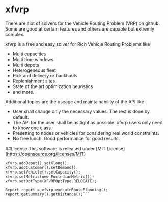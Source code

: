 xfvrp
======

There are alot of solvers for the Vehicle Routing Problem (VRP) on github. Some are good at certain features and others are capable but extremly complex.

xfvrp is a free and easy solver for Rich Vehicle Routing Problems like
- Multi capacities
- Multi time windows
- Multi depots
- Heterogeneous fleet
- Pick and delivery or backhauls
- Replenishment sites
- State of the art optimization heuristics
- and more.
 
Additional topics are the useage and maintainability of the API like
- User shall change only the necessary values. The rest is done by default.
- The API for the user shall be as tight as possible. xfvrp users only need to know one class.
- Presetting to nodes or vehicles for considering real world constraints.
- No free lunch: Good performance for good results.

##License
This software is released under [MIT License] (https://opensource.org/licenses/MIT)

``` XFVRP xfvrp = new XFVRP();
xfvrp.addDepot().setXlong();
xfvrp.addCustomer().setDemand();
xfvrp.setVehicle().setCapacity();
xfvrp.setMetric(new EucledianMetric());
xfvrp.setOptType(XFVRPOptType.RELOCATE);

Report report = xfvrp.executeRoutePlanning();
report.getSummary().getDistance();```
